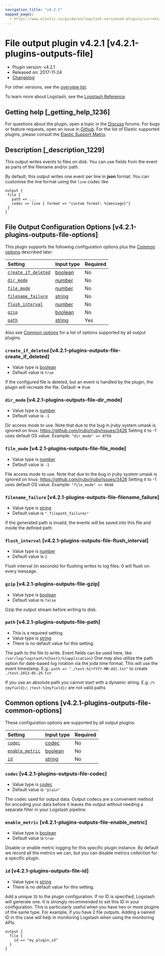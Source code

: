 ```yaml
---
navigation_title: "v4.2.1"
mapped_pages:
  - https://www.elastic.co/guide/en/logstash-versioned-plugins/current/v4.2.1-plugins-outputs-file.html
---
```


# File output plugin v4.2.1 [v4.2.1-plugins-outputs-file]

* Plugin version: v4.2.1
* Released on: 2017-11-24
* [Changelog](https://github.com/logstash-plugins/logstash-output-file/blob/v4.2.1/CHANGELOG.md)

For other versions, see the [overview list](output-file-index.md).

To learn more about Logstash, see the [Logstash Reference](https://www.elastic.co/guide/en/logstash/current/index.html).

## Getting help [_getting_help_1236]

For questions about the plugin, open a topic in the [Discuss](http://discuss.elastic.co) forums. For bugs or feature requests, open an issue in [Github](https://github.com/logstash-plugins/logstash-output-file). For the list of Elastic supported plugins, please consult the [Elastic Support Matrix](https://www.elastic.co/support/matrix#matrix_logstash_plugins).

## Description [_description_1229]

This output writes events to files on disk. You can use fields from the event as parts of the filename and/or path.

By default, this output writes one event per line in **json** format. You can customise the line format using the `line` codec like

```
output {
 file {
   path => ...
   codec => line { format => "custom format: %{message}"}
 }
}
```

## File Output Configuration Options [v4.2.1-plugins-outputs-file-options]

This plugin supports the following configuration options plus the [Common options](v4-2-1-plugins-outputs-file.md#v4.2.1-plugins-outputs-file-common-options) described later.

| Setting | Input type | Required |
| :- | :- | :- |
| [`create_if_deleted`](v4-2-1-plugins-outputs-file.md#v4.2.1-plugins-outputs-file-create_if_deleted) | [boolean](/lsr/value-types.md#boolean) | No |
| [`dir_mode`](v4-2-1-plugins-outputs-file.md#v4.2.1-plugins-outputs-file-dir_mode) | [number](/lsr/value-types.md#number) | No |
| [`file_mode`](v4-2-1-plugins-outputs-file.md#v4.2.1-plugins-outputs-file-file_mode) | [number](/lsr/value-types.md#number) | No |
| [`filename_failure`](v4-2-1-plugins-outputs-file.md#v4.2.1-plugins-outputs-file-filename_failure) | [string](/lsr/value-types.md#string) | No |
| [`flush_interval`](v4-2-1-plugins-outputs-file.md#v4.2.1-plugins-outputs-file-flush_interval) | [number](/lsr/value-types.md#number) | No |
| [`gzip`](v4-2-1-plugins-outputs-file.md#v4.2.1-plugins-outputs-file-gzip) | [boolean](/lsr/value-types.md#boolean) | No |
| [`path`](v4-2-1-plugins-outputs-file.md#v4.2.1-plugins-outputs-file-path) | [string](/lsr/value-types.md#string) | Yes |

Also see [Common options](v4-2-1-plugins-outputs-file.md#v4.2.1-plugins-outputs-file-common-options) for a list of options supported by all output plugins.

### `create_if_deleted` [v4.2.1-plugins-outputs-file-create_if_deleted]

* Value type is [boolean](/lsr/value-types.md#boolean)
* Default value is `true`

If the configured file is deleted, but an event is handled by the plugin, the plugin will recreate the file. Default ⇒ true

### `dir_mode` [v4.2.1-plugins-outputs-file-dir_mode]

* Value type is [number](/lsr/value-types.md#number)
* Default value is `-1`

Dir access mode to use. Note that due to the bug in jruby system umask is ignored on linux: <https://github.com/jruby/jruby/issues/3426> Setting it to -1 uses default OS value. Example: `"dir_mode" => 0750`

### `file_mode` [v4.2.1-plugins-outputs-file-file_mode]

* Value type is [number](/lsr/value-types.md#number)
* Default value is `-1`

File access mode to use. Note that due to the bug in jruby system umask is ignored on linux: <https://github.com/jruby/jruby/issues/3426> Setting it to -1 uses default OS value. Example: `"file_mode" => 0640`

### `filename_failure` [v4.2.1-plugins-outputs-file-filename_failure]

* Value type is [string](/lsr/value-types.md#string)
* Default value is `"_filepath_failures"`

If the generated path is invalid, the events will be saved into this file and inside the defined path.

### `flush_interval` [v4.2.1-plugins-outputs-file-flush_interval]

* Value type is [number](/lsr/value-types.md#number)
* Default value is `2`

Flush interval (in seconds) for flushing writes to log files. 0 will flush on every message.

### `gzip` [v4.2.1-plugins-outputs-file-gzip]

* Value type is [boolean](/lsr/value-types.md#boolean)
* Default value is `false`

Gzip the output stream before writing to disk.

### `path` [v4.2.1-plugins-outputs-file-path]

* This is a required setting.
* Value type is [string](/lsr/value-types.md#string)
* There is no default value for this setting.

The path to the file to write. Event fields can be used here, like `/var/log/logstash/%{host}/%{application}` One may also utilize the path option for date-based log rotation via the joda time format. This will use the event timestamp. E.g.: `path => "./test-%{+YYYY-MM-dd}.txt"` to create `./test-2013-05-29.txt`

If you use an absolute path you cannot start with a dynamic string. E.g: `/%{myfield}/`, `/test-%{myfield}/` are not valid paths

## Common options [v4.2.1-plugins-outputs-file-common-options]

These configuration options are supported by all output plugins:

| Setting | Input type | Required |
| :- | :- | :- |
| [`codec`](v4-2-1-plugins-outputs-file.md#v4.2.1-plugins-outputs-file-codec) | [codec](/lsr/value-types.md#codec) | No |
| [`enable_metric`](v4-2-1-plugins-outputs-file.md#v4.2.1-plugins-outputs-file-enable_metric) | [boolean](/lsr/value-types.md#boolean) | No |
| [`id`](v4-2-1-plugins-outputs-file.md#v4.2.1-plugins-outputs-file-id) | [string](/lsr/value-types.md#string) | No |

### `codec` [v4.2.1-plugins-outputs-file-codec]

* Value type is [codec](/lsr/value-types.md#codec)
* Default value is `"plain"`

The codec used for output data. Output codecs are a convenient method for encoding your data before it leaves the output without needing a separate filter in your Logstash pipeline.

### `enable_metric` [v4.2.1-plugins-outputs-file-enable_metric]

* Value type is [boolean](/lsr/value-types.md#boolean)
* Default value is `true`

Disable or enable metric logging for this specific plugin instance. By default we record all the metrics we can, but you can disable metrics collection for a specific plugin.

### `id` [v4.2.1-plugins-outputs-file-id]

* Value type is [string](/lsr/value-types.md#string)
* There is no default value for this setting.

Add a unique `ID` to the plugin configuration. If no ID is specified, Logstash will generate one. It is strongly recommended to set this ID in your configuration. This is particularly useful when you have two or more plugins of the same type. For example, if you have 2 file outputs. Adding a named ID in this case will help in monitoring Logstash when using the monitoring APIs.

```
output {
  file {
    id => "my_plugin_id"
  }
}
```
